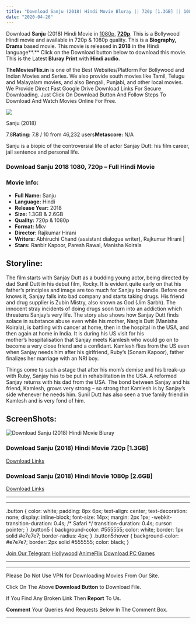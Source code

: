 ```yaml
---
title: "Download Sanju (2018) Hindi Movie Bluray || 720p [1.3GB] || 1080p [2.6GB]"
date: "2020-04-26"
---
```


Download **Sanju** (2018) Hindi Movie in [1080p](https://1moviesflix.com/1080p-movies/), [**720p**](https://1moviesflix.com/720p-movies/). This is a Bollywood Hindi movie and available in 720p & 1080p quality. This is a **Biography, Drama** based movie. This movie is released in **2018** in the Hindi language**.** Click on the Download button below to download this movie. This is the Latest **Bluray Print** with **Hindi audio**.

**TheMoviesFlix.in** is one of the Best Websites/Platform For Bollywood and Indian Movies and Series. We also provide south movies like Tamil, Telugu and Malayalam movies, and also Bengali, Punjabi, and other local movies. We Provide Direct Fast Google Drive Download Links For Secure Downloading. Just Click On Download Button And Follow Steps To Download And Watch Movies Online For Free.

[![](https://m.media-amazon.com/images/M/MV5BMjI3NTM1NzMyNF5BMl5BanBnXkFtZTgwOTE4NTgzNTM@._V1_SX300.jpg)](https://www.imdb.com/title/tt6452574/ "Sanju")

Sanju (2018)

7.8**Rating:** 7.8 / 10 from 46,232 users**Metascore:** N/A

Sanju is a biopic of the controversial life of actor Sanjay Dutt: his film career, jail sentence and personal life.

### Download Sanju 2018 1080, 720p – Full Hindi Movie

### Movie Info:

- **Full Name:** Sanju
- **Language:** Hindi
- **Release Year:** 2018
- **Size:** 1.3GB & 2.6GB
- **Quality:** 720p & 1080p
- **Format:** Mkv
- **Director:** Rajkumar Hirani
- **Writers:** Abhiruchi Chand (assistant dialogue writer), Rajkumar Hirani |
- **Stars:** Ranbir Kapoor, Paresh Rawal, Manisha Koirala

## Storyline:

The film starts with Sanjay Dutt as a budding young actor, being directed by dad Sunil Dutt in his debut film, Rocky. It is evident quite early on that his father’s principles and image are too much for Sanjay to handle. Before one knows it, Sanjay falls into bad company and starts taking drugs. His friend and drug supplier is Zubin Mistry, also known as God (Jim Sarbh). The innocent stray incidents of doing drugs soon turn into an addiction which threatens Sanjay’s very life. The story also shows how Sanjay Dutt finds solace in substance abuse even while his mother, Nargis Dutt (Manisha Koirala), is battling with cancer at home, then in the hospital in the USA, and then again at home in India. It is during his US visit for his mother’s hospitalisation that Sanjay meets Kamlesh who would go on to become a very close friend and a confidant. Kamlesh flies from the US even when Sanjay needs him after his girlfriend, Ruby’s (Sonam Kapoor), father finalizes her marriage with an NRI boy.

Things come to such a stage that after his mom’s demise and his break-up with Ruby, Sanjay has to be put in rehabilitation in the USA. A reformed Sanjay returns with his dad from the USA. The bond between Sanjay and his friend, Kamlesh, grows very strong – so strong that Kamlesh is by Sanjay’s side whenever he needs him. Sunil Dutt has also seen a true family friend in Kamlesh and is very fond of him.

## ScreenShots:

![Download Sanju (2018) Hindi Movie Bluray](https://i.imgur.com/ih6NtXf.png)

### Download Sanju (2018) Hindi Movie 720p \[1.3GB\]

[Download Links](https://1moviesflix.com?a270777880=bVlIalZndEtkQWhBZm95akJtYXNXZVF4TWdtNkJYSWFrb3hONEFIem1HMzMrNWpsK040N2trYlhyeFFZalFHd0cvS2MyeURLYXpubjBCSHdMK3NaaVBnMUpoaXFqaWt2bHJsT3RRaGVVSzg9)

### Download Sanju (2018) Hindi Movie 1080p \[2.6GB\] 

[Download Links](https://1moviesflix.com?a270777880=bVlIalZndEtkQWhBZm95akJtYXNXZVF4TWdtNkJYSWFrb3hONEFIem1HMzMrNWpsK040N2trYlhyeFFZalFHdzErYWViV2EwRk9GNTZybGZIYzU2TXNEcU1hTFZBY2xDV29iMCs1RzlpbFU9)

* * *

* * *

.button { color: white; padding: 8px 6px; text-align: center; text-decoration: none; display: inline-block; font-size: 14px; margin: 2px 1px; -webkit-transition-duration: 0.4s; /\* Safari \*/ transition-duration: 0.4s; cursor: pointer; } .button5 { background-color: #555555; color: white; border: 1px solid #e7e7e7; border-radius: 4px; } .button5:hover { background-color: #e7e7e7; border: 2px solid #555555; color: black; }

[Join Our Telegram](http://gdrivepro.xyz/join.php) [Hollywood](https://moviesverse.com/) [AnimeFlix](https://animeflix.in/) [Download PC Games](https://gamesflix.net/)  

* * *

* * *

  

Please Do Not Use VPN for Downloading Movies From Our Site.

Click On The Above **Download Button** to Download File.

If You Find Any Broken Link Then **Report** To Us.

**Comment** Your Queries And Requests Below In The Comment Box.

* * *
